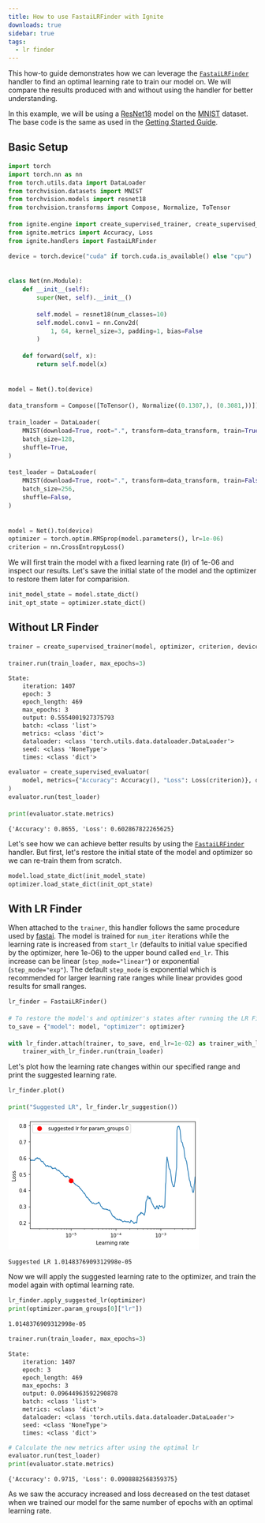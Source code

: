 ```yaml
---
title: How to use FastaiLRFinder with Ignite
downloads: true
sidebar: true
tags:
  - lr finder
---
```

This how-to guide demonstrates how we can leverage the [`FastaiLRFinder`](https://pytorch.org/ignite/generated/ignite.handlers.lr_finder.FastaiLRFinder.html) handler to find an optimal learning rate to train our model on. We will compare the results produced with and without using the handler for better understanding.

<!--more-->

In this example, we will be using a [ResNet18](https://pytorch.org/vision/stable/models.html#torchvision.models.resnet18) model on the [MNIST](https://pytorch.org/vision/stable/datasets.html#torchvision.datasets.MNIST) dataset. The base code is the same as used in the [Getting Started Guide](https://pytorch-ignite.ai/tutorials/getting-started/).

## Basic Setup


```python
import torch
import torch.nn as nn
from torch.utils.data import DataLoader
from torchvision.datasets import MNIST
from torchvision.models import resnet18
from torchvision.transforms import Compose, Normalize, ToTensor

from ignite.engine import create_supervised_trainer, create_supervised_evaluator
from ignite.metrics import Accuracy, Loss
from ignite.handlers import FastaiLRFinder
```


```python
device = torch.device("cuda" if torch.cuda.is_available() else "cpu")


class Net(nn.Module):
    def __init__(self):
        super(Net, self).__init__()

        self.model = resnet18(num_classes=10)
        self.model.conv1 = nn.Conv2d(
            1, 64, kernel_size=3, padding=1, bias=False
        )

    def forward(self, x):
        return self.model(x)


model = Net().to(device)

data_transform = Compose([ToTensor(), Normalize((0.1307,), (0.3081,))])

train_loader = DataLoader(
    MNIST(download=True, root=".", transform=data_transform, train=True),
    batch_size=128,
    shuffle=True,
)

test_loader = DataLoader(
    MNIST(download=True, root=".", transform=data_transform, train=False),
    batch_size=256,
    shuffle=False,
)


model = Net().to(device)
optimizer = torch.optim.RMSprop(model.parameters(), lr=1e-06)
criterion = nn.CrossEntropyLoss()
```

We will first train the model with a fixed learning rate (lr) of 1e-06 and inspect our results. Let's save the initial state of the model and the optimizer to restore them later for comparision.


```python
init_model_state = model.state_dict()
init_opt_state = optimizer.state_dict()
```

## Without LR Finder


```python
trainer = create_supervised_trainer(model, optimizer, criterion, device=device)

trainer.run(train_loader, max_epochs=3)
```




    State:
    	iteration: 1407
    	epoch: 3
    	epoch_length: 469
    	max_epochs: 3
    	output: 0.5554001927375793
    	batch: <class 'list'>
    	metrics: <class 'dict'>
    	dataloader: <class 'torch.utils.data.dataloader.DataLoader'>
    	seed: <class 'NoneType'>
    	times: <class 'dict'>




```python
evaluator = create_supervised_evaluator(
    model, metrics={"Accuracy": Accuracy(), "Loss": Loss(criterion)}, device=device
)
evaluator.run(test_loader)

print(evaluator.state.metrics)
```

    {'Accuracy': 0.8655, 'Loss': 0.602867822265625}


Let's see how we can achieve better results by using the [`FastaiLRFinder`](https://pytorch.org/ignite/generated/ignite.handlers.lr_finder.FastaiLRFinder.html) handler. But first, let's restore the initial state of the model and optimizer so we can re-train them from scratch. 


```python
model.load_state_dict(init_model_state)
optimizer.load_state_dict(init_opt_state)
```

## With LR Finder

When attached to the `trainer`, this handler follows the same procedure used by [fastai](https://docs.fast.ai/callback.schedule.html#LRFinder). The model is trained for `num_iter` iterations while the learning rate is increased from `start_lr` (defaults to initial value specified by the optimizer, here 1e-06) to the upper bound called `end_lr`. This increase can be linear (`step_mode="linear"`) or exponential (`step_mode="exp"`). The default `step_mode` is exponential which is recommended for larger learning rate ranges while linear provides good results for small ranges.


```python
lr_finder = FastaiLRFinder()

# To restore the model's and optimizer's states after running the LR Finder
to_save = {"model": model, "optimizer": optimizer}

with lr_finder.attach(trainer, to_save, end_lr=1e-02) as trainer_with_lr_finder:
    trainer_with_lr_finder.run(train_loader)
```

Let's plot how the learning rate changes within our specified range and print the suggested learning rate.


```python
lr_finder.plot()

print("Suggested LR", lr_finder.lr_suggestion())
```


    
![png](/images/notebooks/fastai-lr-finder_16_0.png)
    


    Suggested LR 1.0148376909312998e-05


Now we will apply the suggested learning rate to the optimizer, and train the model again with optimal learning rate.


```python
lr_finder.apply_suggested_lr(optimizer)
print(optimizer.param_groups[0]["lr"])
```

    1.0148376909312998e-05



```python
trainer.run(train_loader, max_epochs=3)
```




    State:
    	iteration: 1407
    	epoch: 3
    	epoch_length: 469
    	max_epochs: 3
    	output: 0.09644963592290878
    	batch: <class 'list'>
    	metrics: <class 'dict'>
    	dataloader: <class 'torch.utils.data.dataloader.DataLoader'>
    	seed: <class 'NoneType'>
    	times: <class 'dict'>




```python
# Calculate the new metrics after using the optimal lr
evaluator.run(test_loader)
print(evaluator.state.metrics)
```

    {'Accuracy': 0.9715, 'Loss': 0.0908882568359375}


As we saw the accuracy increased and loss decreased on the test dataset when we trained our model for the same number of epochs with an optimal learning rate.
